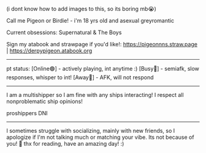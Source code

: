 (i dont know how to add images to this, so its boring mb😭)

Call me Pigeon or Birdie! - i'm 18 yrs old and asexual greyromantic

Current obsessions: Supernatural & The Boys

Sign my atabook and strawpage if you'd like!:
https://pigeonnns.straw.page | https://derpypigeon.atabook.org

______________________________
 
 pt status:
[Online🟢] - actively playing, int anytime :) [Busy🔴] - semiafk, slow responses, whisper to int! [Away🌙] - AFK, will not respond

______________________________

I am a multishipper so I am fine with any ships interacting! I respect all nonproblematic ship opinions!

proshippers DNI

______________________________

I sometimes struggle with socializing, mainly with new friends, so I apologize if I'm not talking much or matching your vibe. Its not because of you!
💙
thx for reading, have an amazing day! :)
